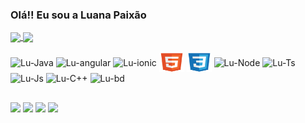 ### Olá!! Eu sou a Luana Paixão

<a href="https://github.com/LuPaixao">
  <img height=180 align="center" src="https://github-readme-stats.vercel.app/api?username=LuPaixao&show_icons=true&theme=radical" />
</a>
<a href="https://github.com/LuPaixao">
  <img height=180 align="center" src="https://github-readme-stats.vercel.app/api/top-langs/?username=LuPaixao&layout=compact&theme=radical" />
</a>


<div style="display: inline_block"><br>
  <img align="center" alt="Lu-Java" height="30" width="40" 
src="https://cdn.jsdelivr.net/gh/devicons/devicon/icons/java/java-original.svg">
  <img align="center" alt="Lu-angular" height="30" width="40" 
src="https://cdn.jsdelivr.net/gh/devicons/devicon/icons/angularjs/angularjs-original.svg">
  <img align="center" alt="Lu-ionic" height="30" width="40" 
src="https://cdn.jsdelivr.net/gh/devicons/devicon/icons/ionic/ionic-original.svg">
  <img align="center" alt="Rafa-HTML" height="30" width="40" src="https://raw.githubusercontent.com/devicons/devicon/master/icons/html5/html5-original.svg">
  <img align="center" alt="Rafa-CSS" height="30" width="40" src="https://raw.githubusercontent.com/devicons/devicon/master/icons/css3/css3-original.svg">
  <img align="center" alt="Lu-Node" height="30" width="40" 
src="https://cdn.jsdelivr.net/gh/devicons/devicon/icons/nodejs/nodejs-original.svg">
  <img align="center" alt="Lu-Ts" height="30" width="40" 
src="https://cdn.jsdelivr.net/gh/devicons/devicon/icons/typescript/typescript-original.svg">
  <img align="center" alt="Lu-Js" height="30" width="40" 
src="https://cdn.jsdelivr.net/gh/devicons/devicon/icons/javascript/javascript-original.svg">
  <img align="center" alt="Lu-C++" height="30" width="40"
src="https://cdn.jsdelivr.net/gh/devicons/devicon/icons/cplusplus/cplusplus-original.svg">
  <img align="center" alt="Lu-bd" height="30" width="40" 
src="https://cdn.jsdelivr.net/gh/devicons/devicon/icons/mysql/mysql-original.svg">
</div>

##

<div> 
  <a href="https://instagram.com/luh_querque?igshid=ZDc4ODBmNjlmNQ==" target="_blank"><img src="https://img.shields.io/badge/-Instagram-%23E4405F?style=for-the-badge&logo=instagram&logoColor=white" target="_blank"></a>
 <a href="https://discord.gg/2D4xhQhE" target="_blank"><img src="https://img.shields.io/badge/Discord-7289DA?style=for-the-badge&logo=discord&logoColor=white" target="_blank"></a> 
  <a href = "mailto:luanapaixao.am@gmail.com"><img src="https://img.shields.io/badge/-Gmail-%23333?style=for-the-badge&logo=gmail&logoColor=white" target="_blank"></a>
  <a href="https://www.linkedin.com/in/luana-albuquerque-moreira-5b244a220" target="_blank"><img src="https://img.shields.io/badge/-LinkedIn-%230077B5?style=for-the-badge&logo=linkedin&logoColor=white" target="_blank"></a> 
</div>

